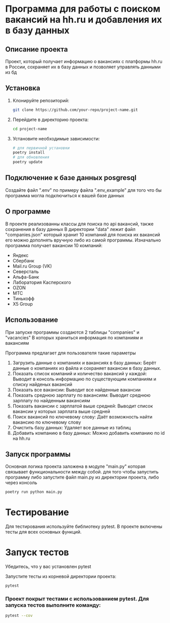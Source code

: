 # Программа для работы с поиском вакансий на hh.ru и добавления их в базу данных
## Описание проекта

Проект, который получает информацию о вакансиях с платформы hh.ru в России, сохраняет их в базу данных и позволяет управлять данными из бд

## Установка

1. Клонируйте репозиторий:
    ```bash
    git clone https://github.com/your-repo/project-name.git
    ```

2. Перейдите в директорию проекта:
    ```bash
    cd project-name
    ```

3. Установите необходимые зависимости:
    ```bash
    # для первичной установки
    poetry install
    # для обновления
    poetry update
    ```
## Подключение к базе данных posgresql
Создайте файл ".env" по примеру файла ".env_example" для того что бы программа могла подключиться к вашей базе данных

## О программе
В проекте реализованны классы для поиска по api вакансий, также сохранения в базу данных
В директории "data" лежит файл "companies.json" который хранит 10 компаний для поиска их вакансий его можно дополнять
вручную либо из самой программы.
Изначально программа получает вакансии 10 компаний:
- Яндекс
- Сбербанк
- Mail.ru Group (VK)
- Северсталь
- Альфа-Банк
- Лаборатория Касперского
- OZON
- МТС
- Тинькофф
- X5 Group
## Использование
При запуске программы создаются 2 таблицы "companies" и "vacancies" В которых храниться информация по компаниям и вакансиям

Программа предлагает для пользователя такие параметры
1. Загрузить данные о компаниях и вакансиях в базу данных:
Берёт данные о компаниях из файла и сохраняет вакансии в базу данных.
2. Показать список компаний и количество вакансий у каждой:
Выводит в консоль информацию по существующим компаниям и списку найденых вакансий
3. Показать все вакансии:
Выводит все найденные вакансии
4. Показать среднюю зарплату по вакансиям:
Выводит среднюю зарплату по найденным вакансиям
5. Показать вакансии с зарплатой выше средней:
Выводит список вакансии у которых зарплата выше средней
6. Поиск вакансий по ключевому слову:
Даёт возможность найти вакансию по ключевому слову
7. Очистить базу данных:
Удаляет все данные из таблиц
8. Добавить компанию в базу данных:
Можно добавить компанию по id на hh.ru

## Запуск программы
Основная логика проекта заложена в модуле "main.py" которая связывает функциональности между собой.
для того чтобы запустить программу либо запустите файл main.py из директории проекта, либо через консоль
```bash
poetry run python main.py
```
# Тестирование
Для тестирования используйте библиотеку pytest. В проекте включены тесты для всех основных функций.

# Запуск тестов
Убедитесь, что у вас установлен pytest

Запустите тесты из корневой директории проекта:
```bash
pytest
```
### Проект покрыт тестами с использованием pytest. Для запуска тестов выполните команду:

```bash
pytest --cov
```